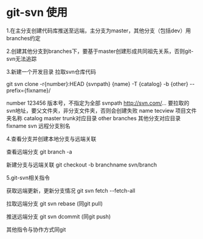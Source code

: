 # git-svn 使用

1.在主分支创建代码库推送至远端，主分支为master，其他分支（包括dev）用branches约定

2.创建其他分支到branches下，要基于master创建形成共同祖先关系，否则git-svn无法追踪

3.新建一个开发目录 拉取svn仓库代码

git svn clone -r{number}:HEAD {svnpath} {name} -T {catalog} -b {other} --prefix={fixname}/

number      123456                 版本号，不指定为全部
svnpath     http://svn.com/...     要拉取的svn地址，要父文件夹，非分支文件夹，否则会创建失败
name        tecview                项目文件夹名称
catalog     master                 trunk对应目录
other       branches               其他分支对应目录
fixname     svn                    远程分支别名


4.查看分支并创建本地分支与远端关联

查看远端分支
git branch -a 

新建分支与远端关联
git checkout -b branchname svn/branch

5.git-svn相关指令

获取远端更新，更新分支情况
git svn fetch --fetch-all

拉取远端分支
git svn rebase (同git pull)

推送远端分支
git svn dcommit (同git push)

其他指令与协作方式同git
